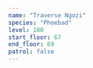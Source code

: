 ```yaml
---
name: "Traverse Ngozi"
species: "Phoebad"
level: 100
start_floor: 67
end_floor: 69
patrol: false
---
```

